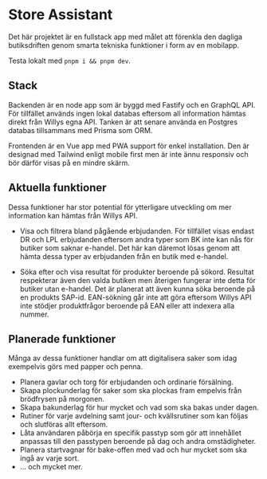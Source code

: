 # Store Assistant

Det här projektet är en fullstack app med målet att förenkla den dagliga butiksdriften genom smarta tekniska funktioner i form av en mobilapp.

Testa lokalt med `pnpm i && pnpm dev`.

## Stack

Backenden är en node app som är byggd med Fastify och en GraphQL API. För tillfället används ingen lokal databas eftersom all information hämtas direkt från Willys egna API. Tanken är att senare använda en Postgres databas tillsammans med Prisma som ORM.

Frontenden är en Vue app med PWA support för enkel installation. Den är designad med Tailwind enligt mobile first men är inte ännu responsiv och bör därför visas på en mindre skärm.

## Aktuella funktioner

Dessa funktioner har stor potential för ytterligare utveckling om mer information kan hämtas från Willys API.

- Visa och filtrera bland pågående erbjudanden. För tillfället visas endast DR och LPL erbjudanden eftersom andra typer som BK inte kan nås för butiker som saknar e-handel. Det här kan däremot lösas genom att hämta dessa typer av erbjudanden från en butik med e-handel.

- Söka efter och visa resultat för produkter beroende på sökord. Resultat respekterar även den valda butiken men återigen fungerar inte detta för butiker utan e-handel. Det är planerat att även kunna söka beroende på en produkts SAP-id. EAN-sökning går inte att göra eftersom Willys API inte stödjer produktfrågor beroende på EAN eller att indexera alla nummer.

## Planerade funktioner

Många av dessa funktioner handlar om att digitalisera saker som idag exempelvis görs med papper och penna.

- Planera gavlar och torg för erbjudanden och ordinarie försälning.
- Skapa plockunderlag för saker som ska plockas fram empelvis från brödfrysen på morgonen.
- Skapa bakunderlag för hur mycket och vad som ska bakas under dagen.
- Rutiner för varje avdelning samt jour- och kvällsrutiner som kan följas och slutföras allt eftersom.
- Låta användaren påbörja en specifik passtyp som gör att innehållet anpassas till den passtypen beroende på dag och andra omstädigheter.
- Planera startvagnar för bake-offen med vad och hur mycket som ska ingå av varje sort.
- ... och mycket mer.
